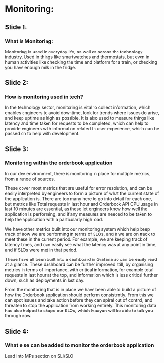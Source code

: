 # Monitoring:

## Slide 1:
### What is Monitoring:

Monitoring is used in everyday life, as well as across the technology industry.
Used in things like smartwatches and thermostats, but even in human activities like checking the time and platform for a train, or checking you have enough milk in the fridge.

## Slide 2:
### How is monitoring used in tech?

In the technology sector, monitoring is vital to collect information, which enables engineers to avoid downtime, look for trends where issues do arise, and keep uptime as high as possible.
It is also used to measure things like latency and time taken for requests to be completed, which can help to provide engineers with information related to user experience, which can be passed on to help with development.


## Slide 3:
### Monitoring within the orderbook application

In our dev environment, there is monitoring in place for multiple metrics, from a range of sources.

These cover most metrics that are useful for error resolution, and can be easily interpreted by engineers to form a picture of what the current state of the application is. There are too many here to go into detail for each one, but metrics like Total requests in last hour and Orderbook API CPU usage in last 10 minutes are essential, as these let engineers know how well the application is performing, and if any measures are needed to be taken to help the application with a particularly high load. 

We have other metrics built into our monitoring system which help keep track of how we are performing in terms of SLOs, and if we are on track to meet these in the current period. For example, we are keeping track of latency times, and can easily see what the latency was at any point in time, and if SLOs were met in that period. 

These have all been built into a dashboard in Grafana so can be easily read at a glance. These dashboard can be further improved still, by organising metrics in terms of importance, with critical information, for example total requests in last hour at the top, and information which is less critical further down, such as deployments in last day.

From the monitoring that is in place we have been able to build a picture of how the Orderbook application should perform consistently. From this we can spot issues and take action before they can spiral out of control, and threaten to stop the application from working entirely. This monitoring data has also helped to shape our SLOs, which Maayan will be able to talk you through now.

## Slide 4:
### What else can be added to monitor the orderbook application

Lead into MPs section on SLI/SLO
